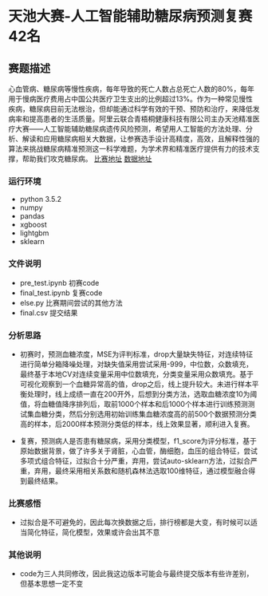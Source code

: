 # 天池大赛-人工智能辅助糖尿病预测复赛42名<br>
## 赛题描述<br>
心血管病、糖尿病等慢性疾病，每年导致的死亡人数占总死亡人数的80%，每年用于慢病医疗费用占中国公共医疗卫生支出的比例超过13%。作为一种常见慢性疾病，糖尿病目前无法根治，但却能通过科学有效的干预、预防和治疗，来降低发病率和提高患者的生活质量。阿里云联合青梧桐健康科技有限公司主办天池精准医疗大赛——人工智能辅助糖尿病遗传风险预测，希望用人工智能的方法处理、分析、解读和应用糖尿病相关大数据，让参赛选手设计高精度，高效，且解释性强的算法来挑战糖尿病精准预测这一科学难题，为学术界和精准医疗提供有力的技术支撑，帮助我们攻克糖尿病。
[比赛地址](https://tianchi.aliyun.com/competition/introduction.htm?spm=5176.11409106.5678.1.65b84de524CE8X&raceId=231638 "悬停显示") 
[数据地址](https://tianchi.aliyun.com/competition/information.htm?spm=5176.100067.5678.2.526372b3h4pYDC&raceId=231638 "悬停显示") <br>

### 运行环境<br>
 * python 3.5.2
 * numpy
 * pandas
 * xgboost
 * lightgbm
 * sklearn
 
### 文件说明<br>
 * pre_test.ipynb 初赛code
 * final_test.ipynb 复赛code
 * else.py 比赛期间尝试的其他方法
 * final.csv 提交结果
 
 ### 分析思路<br>
 * 初赛时，预测血糖浓度，MSE为评判标准，drop大量缺失特征，对连续特征进行简单分箱降噪处理，对缺失值采用尝试采用-999，中位数，众数填充，最终基于本地CV对连续变量采用中位数填充，分类变量采用众数填充。基于可视化观察到一个血糖异常高的值，drop之后，线上提升较大。未进行样本平衡处理时，线上成绩一直在200开外，后想到分类方法，选取血糖浓度10为阈值，将血糖值降序排列后，取前1000个样本和后1000个样本进行训练预测测试集血糖分类，然后分别选用初始训练集血糖浓度高的前500个数据预测分类高的样本，后2000样本预测分类低的样本，线上效果显著，顺利进入复赛。<br>

 *  复赛，预测病人是否患有糖尿病，采用分类模型，f1_score为评分标准，基于原始数据背景，做了许多关于肾脏，心血管，酶细胞，血压的组合特征，尝试多项式组合特征，过拟合十分严重，弃用，尝试auto-sklearn方法，过拟合严重，弃用，最终采用相关系数和随机森林法选取100维特征，通过模型融合得到最终结果。
	
 ### 比赛感悟 <br>
 * 过拟合是不可避免的，因此每次换数据之后，排行榜都是大变，有时候可以适当简化特征，简化模型，效果或许会出其不意
 
 ### 其他说明 <br>
 * code为三人共同修改，因此我这边版本可能会与最终提交版本有些许差别，但基本思想一定不变
 
